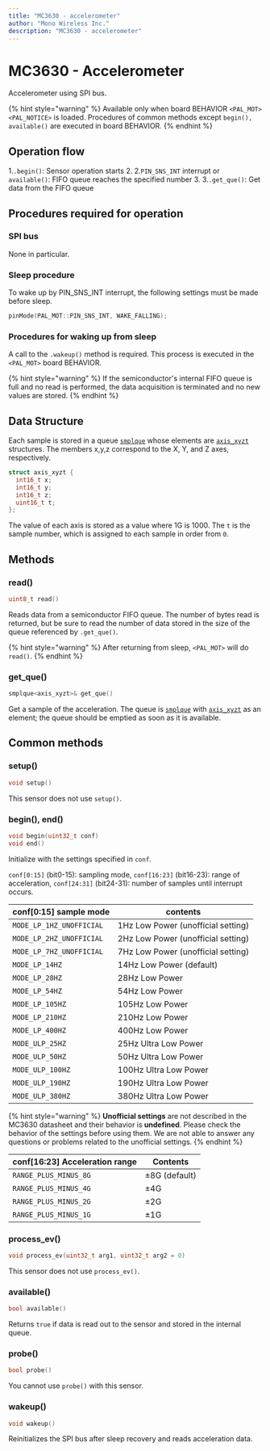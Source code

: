 ```yaml
---
title: "MC3630 - accelerometer"
author: "Mono Wireless Inc."
description: "MC3630 - accelerometer"
---
```

# MC3630 - Accelerometer

Accelerometer using SPI bus.

{% hint style="warning" %}
Available only when board BEHAVIOR `<PAL_MOT>` `<PAL_NOTICE>` is loaded. Procedures of common methods except `begin(), available()` are executed in board BEHAVIOR.
{% endhint %}



## Operation flow

1.`.begin()`: Sensor operation starts 2.
2.`PIN_SNS_INT` interrupt or `available()`: FIFO queue reaches the specified number 3.
3.`.get_que()`: Get data from the FIFO queue



## Procedures required for operation

### SPI bus

None in particular.



### Sleep procedure

To wake up by PIN\_SNS\_INT interrupt, the following settings must be made before sleep.

```cpp
pinMode(PAL_MOT::PIN_SNS_INT, WAKE_FALLING);
```



### Procedures for waking up from sleep

A call to the `.wakeup()` method is required. This process is executed in the `<PAL_MOT>` board BEHAVIOR.

{% hint style="warning" %}
If the semiconductor's internal FIFO queue is full and no read is performed, the data acquisition is terminated and no new values are stored.
{% endhint %}



## Data Structure

Each sample is stored in a queue [`smplque`](../api-reference/classes/smplque.md) whose elements are [`axis_xyzt`](../api-reference/classes/axis\_xyzt.md) structures. The members x,y,z correspond to the X, Y, and Z axes, respectively.

```cpp
struct axis_xyzt {
  int16_t x;
  int16_t y;
  int16_t z;
  uint16_t t;
};
```

The value of each axis is stored as a value where 1G is 1000. The `t` is the sample number, which is assigned to each sample in order from `0`.



## Methods

### read()

```cpp
uint8_t read()
```

Reads data from a semiconductor FIFO queue. The number of bytes read is returned, but be sure to read the number of data stored in the size of the queue referenced by `.get_que()`.

{% hint style="warning" %}
After returning from sleep, `<PAL_MOT>` will do `read()`.
{% endhint %}



### get\_que()

```cpp
smplque<axis_xyzt>& get_que()
```

Get a sample of the acceleration. The queue is [`smplque`](../api-reference/classes/smplque.md) with [`axis_xyzt`](../api-reference/classes/axis\_xyzt.md) as an element; the queue should be emptied as soon as it is available.



## Common methods

### setup()

```cpp
void setup() 
```

This sensor does not use `setup()`.



### begin(), end()

```cpp
void begin(uint32_t conf)
void end()
```

Initialize with the settings specified in `conf`.

`conf[0:15]` (bit0-15): sampling mode, `conf[16:23]` (bit16-23): range of acceleration, `conf[24:31]` (bit24-31): number of samples until interrupt occurs.



| conf\[0:15] sample mode | contents |
| ------------------------ | ---------------------- |
| `MODE_LP_1HZ_UNOFFICIAL` | 1Hz Low Power (unofficial setting) |
| `MODE_LP_2HZ_UNOFFICIAL` | 2Hz Low Power (unofficial setting) |
| `MODE_LP_7HZ_UNOFFICIAL` | 7Hz Low Power (unofficial setting) |
| `MODE_LP_14HZ`           | 14Hz Low Power (default) |
| `MODE_LP_28HZ`           | 28Hz Low Power         |
| `MODE_LP_54HZ`           | 54Hz Low Power         |
| `MODE_LP_105HZ`          | 105Hz Low Power        |
| `MODE_LP_210HZ`          | 210Hz Low Power        |
| `MODE_LP_400HZ`          | 400Hz Low Power        |
| `MODE_ULP_25HZ`          | 25Hz Ultra Low Power   |
| `MODE_ULP_50HZ`          | 50Hz Ultra Low Power   |
| `MODE_ULP_100HZ`         | 100Hz Ultra Low Power  |
| `MODE_ULP_190HZ`         | 190Hz Ultra Low Power  |
| `MODE_ULP_380HZ`         | 380Hz Ultra Low Power  |

{% hint style="warning" %}
**Unofficial settings** are not described in the MC3630 datasheet and their behavior is **undefined**. Please check the behavior of the settings before using them. We are not able to answer any questions or problems related to the unofficial settings.
{% endhint %}




| conf\[16:23] Acceleration range | Contents |
| --------------------- | ----------- |
| `RANGE_PLUS_MINUS_8G` | ±8G (default) |
| `RANGE_PLUS_MINUS_4G` | ±4G |
| `RANGE_PLUS_MINUS_2G` | ±2G         |
| `RANGE_PLUS_MINUS_1G` | ±1G         |



### process\_ev()

```cpp
void process_ev(uint32_t arg1, uint32_t arg2 = 0)
```

This sensor does not use `process_ev()`.



### available()

```cpp
bool available()
```

Returns `true` if data is read out to the sensor and stored in the internal queue.



### probe()

```cpp
bool probe()
```

You cannot use `probe()` with this sensor.



### wakeup()

```cpp
void wakeup()
```

Reinitializes the SPI bus after sleep recovery and reads acceleration data.



